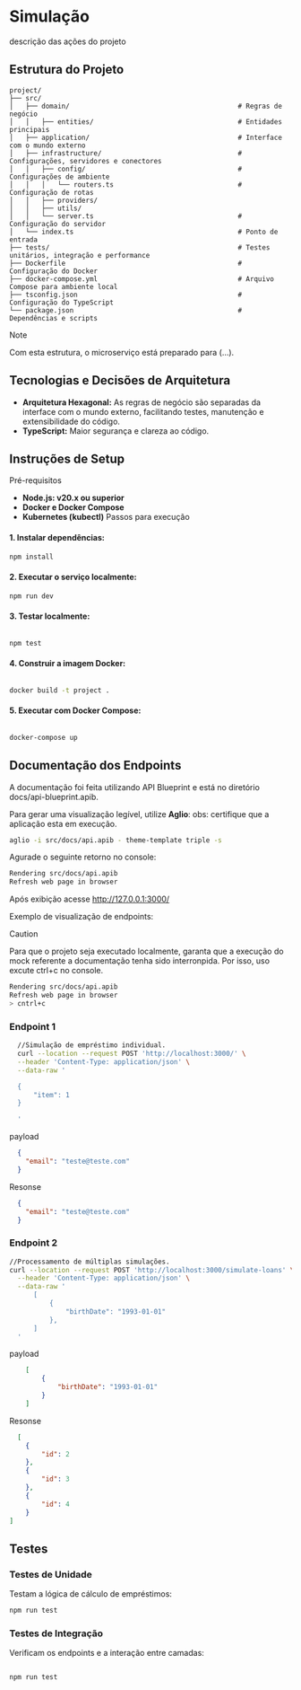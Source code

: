 # Simulação

descrição das ações do projeto

## Estrutura do Projeto

```plaintext
project/
├── src/
│   ├── domain/                                          # Regras de negócio
│   │   ├── entities/                                    # Entidades principais
│   ├── application/                                     # Interface com o mundo externo
│   ├── infrastructure/                                  # Configurações, servidores e conectores
│   │   ├── config/                                      # Configurações de ambiente
│   │   │   └── routers.ts                               # Configuração de rotas
│   │   ├── providers/
│   │   ├── utils/
│   │   └── server.ts                                    # Configuração do servidor
│   └── index.ts                                         # Ponto de entrada
├── tests/                                               # Testes unitários, integração e performance
├── Dockerfile                                           # Configuração do Docker
├── docker-compose.yml                                   # Arquivo Compose para ambiente local
├── tsconfig.json                                        # Configuração do TypeScript
└── package.json                                         # Dependências e scripts
```
> [!NOTE]
> Com esta estrutura, o microserviço está preparado para (...).

## Tecnologias e Decisões de Arquitetura
- **Arquitetura Hexagonal:**
  As regras de negócio são separadas da interface com o mundo externo, facilitando testes, manutenção e extensibilidade do código.
- **TypeScript:**
  Maior segurança e clareza ao código.

## **Instruções de Setup**
Pré-requisitos
  - **Node.js: v20.x ou superior**
  - **Docker e Docker Compose**
  - **Kubernetes (kubectl)**
Passos para execução
#### 1. Instalar dependências:

```bash
npm install
```

#### 2. Executar o serviço localmente:

```bash
npm run dev
```

#### 3. Testar localmente:

```bash

npm test
```

#### 4. Construir a imagem Docker:

```bash

docker build -t project .
```

#### 5. Executar com Docker Compose:

```bash

docker-compose up
```

## Documentação dos Endpoints
A documentação foi feita utilizando API Blueprint e está no diretório docs/api-blueprint.apib.

Para gerar uma visualização legível, utilize **Aglio**:
obs: certifique que a aplicação esta em execução. 

```bash
aglio -i src/docs/api.apib - theme-template triple -s
```
Agurade o seguinte retorno no console:

```bash
Rendering src/docs/api.apib
Refresh web page in browser
```
Após exibição acesse http://127.0.0.1:3000/


Exemplo de visualização de endpoints:

> [!CAUTION]
> Para que o projeto seja executado localmente, garanta que a execução do mock referente a documentação tenha sido interronpida. Por isso, uso excute ctrl+c no console.

```bash
Rendering src/docs/api.apib
Refresh web page in browser
> cntrl+c
```

### Endpoint 1
```bash
  //Simulação de empréstimo individual.
  curl --location --request POST 'http://localhost:3000/' \
  --header 'Content-Type: application/json' \
  --data-raw '

  {
      "item": 1
  }  

  '
```
payload

```json
  {
    "email": "teste@teste.com"
  }
```
Resonse

```json
  {
    "email": "teste@teste.com"
  }
```
### Endpoint 2

```bash
//Processamento de múltiplas simulações.
curl --location --request POST 'http://localhost:3000/simulate-loans' \
  --header 'Content-Type: application/json' \
  --data-raw '
      [
          {              
              "birthDate": "1993-01-01"
          },
      ]
  '
```
payload

```json  
    [
        {
            "birthDate": "1993-01-01"
        }
    ]
```
Resonse

```json
  [
    {
        "id": 2
    },
    {
        "id": 3
    },
    {
        "id": 4
    }
]
```

## Testes
### Testes de Unidade
Testam a lógica de cálculo de empréstimos:

```bash
npm run test
```
### Testes de Integração
Verificam os endpoints e a interação entre camadas:

```bash

npm run test
```